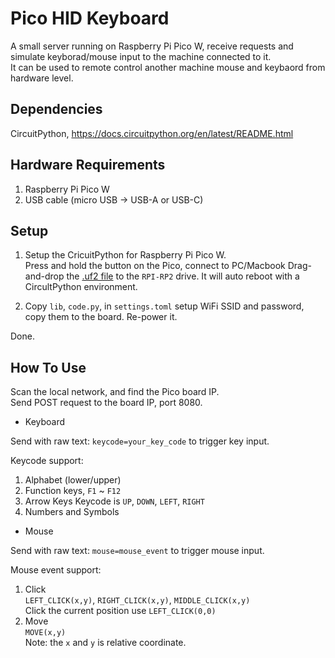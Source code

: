 
Pico HID Keyboard
=================


A small server running on Raspberry Pi Pico W, receive requests and simulate keyborad/mouse input to the machine connected to it.  
It can be used to remote control another machine mouse and keybaord from hardware level.  


Dependencies
------------

CircuitPython, https://docs.circuitpython.org/en/latest/README.html  


Hardware Requirements
---------------------

1. Raspberry Pi Pico W  
2. USB cable (micro USB -> USB-A or USB-C)  


Setup
-----

1. Setup the CricuitPython for Raspberry Pi Pico W.  
   Press and hold the button on the Pico, connect to PC/Macbook
   Drag-and-drop the [.uf2 file](https://circuitpython.org/board/raspberry_pi_pico_w/) to the `RPI-RP2` drive.
   It will auto reboot with a CircultPython environment.

2. Copy `lib`, `code.py`, in `settings.toml` setup WiFi SSID and password, copy them to the board.
   Re-power it.

Done.  


How To Use
----------

Scan the local network, and find the Pico board IP.  
Send POST request to the board IP, port 8080.  

* Keyboard  

Send with raw text: `keycode=your_key_code` to trigger key input.  

Keycode support:  
1. Alphabet (lower/upper)
2. Function keys, `F1` ~ `F12`
3. Arrow Keys
   Keycode is `UP`, `DOWN`, `LEFT`, `RIGHT`
4. Numbers and Symbols

* Mouse

Send with raw text: `mouse=mouse_event` to trigger mouse input.  

Mouse event support:  
1. Click  
   `LEFT_CLICK(x,y)`, `RIGHT_CLICK(x,y)`, `MIDDLE_CLICK(x,y)`  
   Click the current position use `LEFT_CLICK(0,0)`
2. Move  
   `MOVE(x,y)`  
Note: the `x` and `y` is relative coordinate.  
